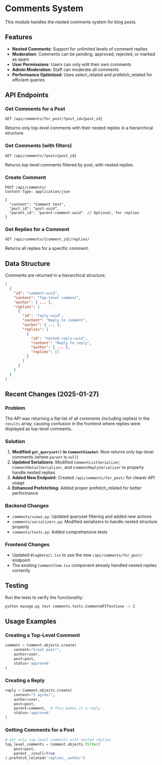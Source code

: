 # Comments System

This module handles the nested comments system for blog posts.

## Features

- **Nested Comments**: Support for unlimited levels of comment replies
- **Moderation**: Comments can be pending, approved, rejected, or marked as spam
- **User Permissions**: Users can only edit their own comments
- **Admin Moderation**: Staff can moderate all comments
- **Performance Optimized**: Uses select_related and prefetch_related for efficient queries

## API Endpoints

### Get Comments for a Post
```http
GET /api/comments/for_post/?post_id={post_id}
```
Returns only top-level comments with their nested replies in a hierarchical structure.

### Get Comments (with filters)
```http
GET /api/comments/?post={post_id}
```
Returns top-level comments filtered by post, with nested replies.

### Create Comment
```http
POST /api/comments/
Content-Type: application/json

{
  "content": "Comment text",
  "post_id": "post-uuid",
  "parent_id": "parent-comment-uuid"  // Optional, for replies
}
```

### Get Replies for a Comment
```http
GET /api/comments/{comment_id}/replies/
```
Returns all replies for a specific comment.

## Data Structure

Comments are returned in a hierarchical structure:

```json
[
  {
    "id": "comment-uuid",
    "content": "Top-level comment",
    "author": { ... },
    "replies": [
      {
        "id": "reply-uuid",
        "content": "Reply to comment",
        "author": { ... },
        "replies": [
          {
            "id": "nested-reply-uuid",
            "content": "Reply to reply",
            "author": { ... },
            "replies": []
          }
        ]
      }
    ]
  }
]
```

## Recent Changes (2025-01-27)

### Problem
The API was returning a flat list of all comments (including replies) in the `results` array, causing confusion in the frontend where replies were displayed as top-level comments.

### Solution
1. **Modified `get_queryset()` in `CommentViewSet`**: Now returns only top-level comments (where `parent` is `null`)
2. **Updated Serializers**: Modified `CommentListSerializer`, `CommentDetailSerializer`, and `CommentReplySerializer` to properly handle nested replies
3. **Added New Endpoint**: Created `/api/comments/for_post/` for clearer API usage
4. **Enhanced Prefetching**: Added proper prefetch_related for better performance

### Backend Changes
- `comments/views.py`: Updated queryset filtering and added new actions
- `comments/serializers.py`: Modified serializers to handle nested structure properly
- `comments/tests.py`: Added comprehensive tests

### Frontend Changes
- Updated `BlogDetail.tsx` to use the new `/api/comments/for_post/` endpoint
- The existing `CommentItem.tsx` component already handled nested replies correctly

## Testing

Run the tests to verify the functionality:

```bash
python manage.py test comments.tests.CommentAPITestCase -v 2
```

## Usage Examples

### Creating a Top-Level Comment
```python
comment = Comment.objects.create(
    content="Great post!",
    author=user,
    post=post,
    status='approved'
)
```

### Creating a Reply
```python
reply = Comment.objects.create(
    content="I agree!",
    author=user,
    post=post,
    parent=comment,  # This makes it a reply
    status='approved'
)
```

### Getting Comments for a Post
```python
# Get only top-level comments with nested replies
top_level_comments = Comment.objects.filter(
    post=post,
    parent__isnull=True
).prefetch_related('replies__author')
``` 